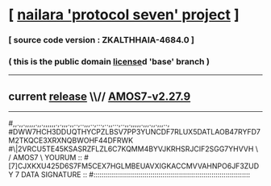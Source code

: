 
# [ [nailara 'protocol seven' project](http://nailara.network/) ]

### [ source code version : ZKALTHHAIA-4684.0 ]

### ( this is the public domain [license](../license)d 'base' branch )
---
## current [release](https://github.com/nailara-technologies/protocol-7/releases) \\\\// [AMOS7-v2.27.9](https://github.com/nailara-technologies/protocol-7/releases/tag/AMOS7-v2.27.9)
---

#,,.,,.,,,,,.,,.,,,,,,.,.,,,.,,..,..,,,..,...,..,,...,..,,.,,,,,.,,,.,,.,,,..,
#DWW7HCH3DDUQTHYCPZLBSV7PP3YUNCDF7RLUX5DATLAOB47RYFD7M2TKQCE3XRXNQBWOHF44DFRWK
#\\\|2VRCU5TE45KSASRZFLZL6C7KQMM4BYVJKRHSRJCIF2SGG7YHVVH \ / AMOS7 \ YOURUM ::
#\[7]CJXKXU425D6S7FM5CEX7HGLMBEUAVXIGKACCMVVAHNPO6JF3ZUDY 7  DATA SIGNATURE ::
#:::::::::::::::::::::::::::::::::::::::::::::::::::::::::::::::::::::::::::::
